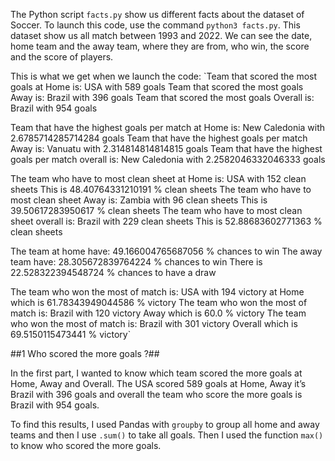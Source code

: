 The Python script `facts.py` show us different facts about the dataset of Soccer.
To launch this code, use the command `python3 facts.py`.
This dataset show us all match between 1993 and 2022.
We can see the date, home team and the away team, where they are from, who win, the score and the score of players.

This is what we get when we launch the code:
`Team that scored the most goals at Home is: USA with 589 goals
Team that scored the most goals Away is: Brazil with 396 goals
Team that scored the most goals Overall is: Brazil with 954 goals

Team that have the highest goals per match at Home is: New Caledonia with 2.6785714285714284 goals
Team that have the highest goals per match Away is: Vanuatu with 2.314814814814815 goals
Team that have the highest goals per match overall is: New Caledonia with 2.2582046332046333 goals

The team who have to most clean sheet at Home is: USA with 152 clean sheets
This is 48.40764331210191 % clean sheets
The team who have to most clean sheet Away is: Zambia with 96 clean sheets
This is 39.50617283950617 % clean sheets
The team who have to most clean sheet overall is: Brazil with 229 clean sheets
This is 52.88683602771363 % clean sheets

The team at home have: 49.166004765687056 % chances to win
The away team have: 28.305672839764224 % chances to win
There is 22.528322394548724 % chances to have a draw

The team who won the most of match is: USA with 194 victory at Home which is 61.78343949044586 % victory
The team who won the most of match is: Brazil with 120 victory Away which is 60.0 % victory
The team who won the most of match is: Brazil with 301 victory Overall which is 69.5150115473441 % victory`

##1 Who scored the more goals ?##

In the first part, I wanted to know which team scored the more goals at Home, Away and Overall.
The USA scored 589 goals at Home, Away it’s Brazil with 396 goals and overall the team who score the more goals is Brazil with 954 goals.

To find this results, I used Pandas with `groupby` to group all home and away teams and then I use `.sum()` to take all goals. Then I used the function `max()` to know who scored the more goals.
